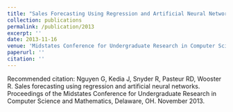```yaml
---
title: "Sales Forecasting Using Regression and Artificial Neural Networks"
collection: publications
permalink: /publication/2013
excerpt: ''
date: 2013-11-16
venue: 'Midstates Conference for Undergraduate Research in Computer Science and Mathematics'
paperurl: ''
citation: ''
---
```



Recommended citation: 
Nguyen G, Kedia J, Snyder R, Pasteur RD, Wooster R. Sales forecasting using regression and artificial neural networks.
Proceedings of the Midstates Conference for Undergraduate Research in Computer Science and Mathematics, Delaware, OH. November 2013.
